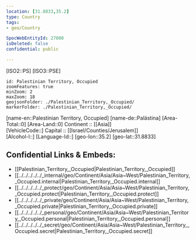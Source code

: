 ```yaml
---
location: [31.8833,35.2] 
type: Country
tags:
- geo/Country

SpocWebEntityId: 27000
isDeleted: false
confidential: public

---
```

[ISO2::PS] 
[ISO3::PSE] 
```leaflet
id: Palestinian Territory, Occupied
zoomFeatures: true 
minZoom: 2 
maxZoom: 18
geojsonFolder: ./Palestinian_Territory,_Occupied/
markerFolder: ./Palestinian_Territory,_Occupied/
```

[name-en::Palestinian Territory, Occupied] 
[name-de::Palästina] 
[Area-Total::0] 
[Area-Land::0] 
Continent :: [[Asia]]  
[VehicleCode::] 
Capital :: [[Israel/Counties/Jerusalem]]  
[Alcohol-l::] 
[Language-Id::] 
[geo-lon::35.2] 
[geo-lat::31.8833] 



## Confidential Links & Embeds: 
- [[Palestinian_Territory,_Occupied|Palestinian_Territory,_Occupied]]  
- [[../../../../../_internal/geo/Continent/Asia/Asia~West/Palestinian_Territory,_Occupied.internal|Palestinian_Territory,_Occupied.internal]]  
- [[../../../../../_protect/geo/Continent/Asia/Asia~West/Palestinian_Territory,_Occupied.protect|Palestinian_Territory,_Occupied.protect]] 
- [[../../../../../_private/geo/Continent/Asia/Asia~West/Palestinian_Territory,_Occupied.private|Palestinian_Territory,_Occupied.private]] 
- [[../../../../../_personal/geo/Continent/Asia/Asia~West/Palestinian_Territory,_Occupied.personal|Palestinian_Territory,_Occupied.personal]] 
- [[../../../../../_secret/geo/Continent/Asia/Asia~West/Palestinian_Territory,_Occupied.secret|Palestinian_Territory,_Occupied.secret]] 
